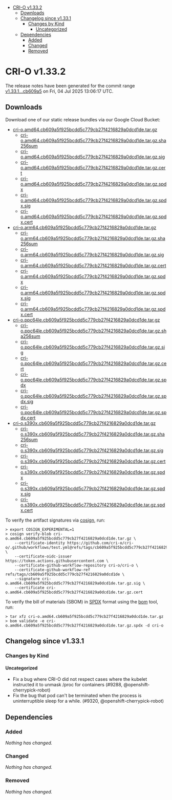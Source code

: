- [CRI-O v1.33.2](#cri-o-v1332)
  - [Downloads](#downloads)
  - [Changelog since v1.33.1](#changelog-since-v1331)
    - [Changes by Kind](#changes-by-kind)
      - [Uncategorized](#uncategorized)
  - [Dependencies](#dependencies)
    - [Added](#added)
    - [Changed](#changed)
    - [Removed](#removed)

# CRI-O v1.33.2

The release notes have been generated for the commit range
[v1.33.1...cb609a5](https://github.com/cri-o/cri-o/compare/v1.33.1...v1.33.2) on Fri, 04 Jul 2025 13:06:17 UTC.

## Downloads

Download one of our static release bundles via our Google Cloud Bucket:

- [cri-o.amd64.cb609a5f925bcdd5c779cb27f4216829a0dcd1de.tar.gz](https://storage.googleapis.com/cri-o/artifacts/cri-o.amd64.cb609a5f925bcdd5c779cb27f4216829a0dcd1de.tar.gz)
  - [cri-o.amd64.cb609a5f925bcdd5c779cb27f4216829a0dcd1de.tar.gz.sha256sum](https://storage.googleapis.com/cri-o/artifacts/cri-o.amd64.cb609a5f925bcdd5c779cb27f4216829a0dcd1de.tar.gz.sha256sum)
  - [cri-o.amd64.cb609a5f925bcdd5c779cb27f4216829a0dcd1de.tar.gz.sig](https://storage.googleapis.com/cri-o/artifacts/cri-o.amd64.cb609a5f925bcdd5c779cb27f4216829a0dcd1de.tar.gz.sig)
  - [cri-o.amd64.cb609a5f925bcdd5c779cb27f4216829a0dcd1de.tar.gz.cert](https://storage.googleapis.com/cri-o/artifacts/cri-o.amd64.cb609a5f925bcdd5c779cb27f4216829a0dcd1de.tar.gz.cert)
  - [cri-o.amd64.cb609a5f925bcdd5c779cb27f4216829a0dcd1de.tar.gz.spdx](https://storage.googleapis.com/cri-o/artifacts/cri-o.amd64.cb609a5f925bcdd5c779cb27f4216829a0dcd1de.tar.gz.spdx)
  - [cri-o.amd64.cb609a5f925bcdd5c779cb27f4216829a0dcd1de.tar.gz.spdx.sig](https://storage.googleapis.com/cri-o/artifacts/cri-o.amd64.cb609a5f925bcdd5c779cb27f4216829a0dcd1de.tar.gz.spdx.sig)
  - [cri-o.amd64.cb609a5f925bcdd5c779cb27f4216829a0dcd1de.tar.gz.spdx.cert](https://storage.googleapis.com/cri-o/artifacts/cri-o.amd64.cb609a5f925bcdd5c779cb27f4216829a0dcd1de.tar.gz.spdx.cert)
- [cri-o.arm64.cb609a5f925bcdd5c779cb27f4216829a0dcd1de.tar.gz](https://storage.googleapis.com/cri-o/artifacts/cri-o.arm64.cb609a5f925bcdd5c779cb27f4216829a0dcd1de.tar.gz)
  - [cri-o.arm64.cb609a5f925bcdd5c779cb27f4216829a0dcd1de.tar.gz.sha256sum](https://storage.googleapis.com/cri-o/artifacts/cri-o.arm64.cb609a5f925bcdd5c779cb27f4216829a0dcd1de.tar.gz.sha256sum)
  - [cri-o.arm64.cb609a5f925bcdd5c779cb27f4216829a0dcd1de.tar.gz.sig](https://storage.googleapis.com/cri-o/artifacts/cri-o.arm64.cb609a5f925bcdd5c779cb27f4216829a0dcd1de.tar.gz.sig)
  - [cri-o.arm64.cb609a5f925bcdd5c779cb27f4216829a0dcd1de.tar.gz.cert](https://storage.googleapis.com/cri-o/artifacts/cri-o.arm64.cb609a5f925bcdd5c779cb27f4216829a0dcd1de.tar.gz.cert)
  - [cri-o.arm64.cb609a5f925bcdd5c779cb27f4216829a0dcd1de.tar.gz.spdx](https://storage.googleapis.com/cri-o/artifacts/cri-o.arm64.cb609a5f925bcdd5c779cb27f4216829a0dcd1de.tar.gz.spdx)
  - [cri-o.arm64.cb609a5f925bcdd5c779cb27f4216829a0dcd1de.tar.gz.spdx.sig](https://storage.googleapis.com/cri-o/artifacts/cri-o.arm64.cb609a5f925bcdd5c779cb27f4216829a0dcd1de.tar.gz.spdx.sig)
  - [cri-o.arm64.cb609a5f925bcdd5c779cb27f4216829a0dcd1de.tar.gz.spdx.cert](https://storage.googleapis.com/cri-o/artifacts/cri-o.arm64.cb609a5f925bcdd5c779cb27f4216829a0dcd1de.tar.gz.spdx.cert)
- [cri-o.ppc64le.cb609a5f925bcdd5c779cb27f4216829a0dcd1de.tar.gz](https://storage.googleapis.com/cri-o/artifacts/cri-o.ppc64le.cb609a5f925bcdd5c779cb27f4216829a0dcd1de.tar.gz)
  - [cri-o.ppc64le.cb609a5f925bcdd5c779cb27f4216829a0dcd1de.tar.gz.sha256sum](https://storage.googleapis.com/cri-o/artifacts/cri-o.ppc64le.cb609a5f925bcdd5c779cb27f4216829a0dcd1de.tar.gz.sha256sum)
  - [cri-o.ppc64le.cb609a5f925bcdd5c779cb27f4216829a0dcd1de.tar.gz.sig](https://storage.googleapis.com/cri-o/artifacts/cri-o.ppc64le.cb609a5f925bcdd5c779cb27f4216829a0dcd1de.tar.gz.sig)
  - [cri-o.ppc64le.cb609a5f925bcdd5c779cb27f4216829a0dcd1de.tar.gz.cert](https://storage.googleapis.com/cri-o/artifacts/cri-o.ppc64le.cb609a5f925bcdd5c779cb27f4216829a0dcd1de.tar.gz.cert)
  - [cri-o.ppc64le.cb609a5f925bcdd5c779cb27f4216829a0dcd1de.tar.gz.spdx](https://storage.googleapis.com/cri-o/artifacts/cri-o.ppc64le.cb609a5f925bcdd5c779cb27f4216829a0dcd1de.tar.gz.spdx)
  - [cri-o.ppc64le.cb609a5f925bcdd5c779cb27f4216829a0dcd1de.tar.gz.spdx.sig](https://storage.googleapis.com/cri-o/artifacts/cri-o.ppc64le.cb609a5f925bcdd5c779cb27f4216829a0dcd1de.tar.gz.spdx.sig)
  - [cri-o.ppc64le.cb609a5f925bcdd5c779cb27f4216829a0dcd1de.tar.gz.spdx.cert](https://storage.googleapis.com/cri-o/artifacts/cri-o.ppc64le.cb609a5f925bcdd5c779cb27f4216829a0dcd1de.tar.gz.spdx.cert)
- [cri-o.s390x.cb609a5f925bcdd5c779cb27f4216829a0dcd1de.tar.gz](https://storage.googleapis.com/cri-o/artifacts/cri-o.s390x.cb609a5f925bcdd5c779cb27f4216829a0dcd1de.tar.gz)
  - [cri-o.s390x.cb609a5f925bcdd5c779cb27f4216829a0dcd1de.tar.gz.sha256sum](https://storage.googleapis.com/cri-o/artifacts/cri-o.s390x.cb609a5f925bcdd5c779cb27f4216829a0dcd1de.tar.gz.sha256sum)
  - [cri-o.s390x.cb609a5f925bcdd5c779cb27f4216829a0dcd1de.tar.gz.sig](https://storage.googleapis.com/cri-o/artifacts/cri-o.s390x.cb609a5f925bcdd5c779cb27f4216829a0dcd1de.tar.gz.sig)
  - [cri-o.s390x.cb609a5f925bcdd5c779cb27f4216829a0dcd1de.tar.gz.cert](https://storage.googleapis.com/cri-o/artifacts/cri-o.s390x.cb609a5f925bcdd5c779cb27f4216829a0dcd1de.tar.gz.cert)
  - [cri-o.s390x.cb609a5f925bcdd5c779cb27f4216829a0dcd1de.tar.gz.spdx](https://storage.googleapis.com/cri-o/artifacts/cri-o.s390x.cb609a5f925bcdd5c779cb27f4216829a0dcd1de.tar.gz.spdx)
  - [cri-o.s390x.cb609a5f925bcdd5c779cb27f4216829a0dcd1de.tar.gz.spdx.sig](https://storage.googleapis.com/cri-o/artifacts/cri-o.s390x.cb609a5f925bcdd5c779cb27f4216829a0dcd1de.tar.gz.spdx.sig)
  - [cri-o.s390x.cb609a5f925bcdd5c779cb27f4216829a0dcd1de.tar.gz.spdx.cert](https://storage.googleapis.com/cri-o/artifacts/cri-o.s390x.cb609a5f925bcdd5c779cb27f4216829a0dcd1de.tar.gz.spdx.cert)

To verify the artifact signatures via [cosign](https://github.com/sigstore/cosign), run:

```console
> export COSIGN_EXPERIMENTAL=1
> cosign verify-blob cri-o.amd64.cb609a5f925bcdd5c779cb27f4216829a0dcd1de.tar.gz \
    --certificate-identity https://github.com/cri-o/cri-o/.github/workflows/test.yml@refs/tags/cb609a5f925bcdd5c779cb27f4216829a0dcd1de \
    --certificate-oidc-issuer https://token.actions.githubusercontent.com \
    --certificate-github-workflow-repository cri-o/cri-o \
    --certificate-github-workflow-ref refs/tags/cb609a5f925bcdd5c779cb27f4216829a0dcd1de \
    --signature cri-o.amd64.cb609a5f925bcdd5c779cb27f4216829a0dcd1de.tar.gz.sig \
    --certificate cri-o.amd64.cb609a5f925bcdd5c779cb27f4216829a0dcd1de.tar.gz.cert
```

To verify the bill of materials (SBOM) in [SPDX](https://spdx.org) format using the [bom](https://sigs.k8s.io/bom) tool, run:

```console
> tar xfz cri-o.amd64.cb609a5f925bcdd5c779cb27f4216829a0dcd1de.tar.gz
> bom validate -e cri-o.amd64.cb609a5f925bcdd5c779cb27f4216829a0dcd1de.tar.gz.spdx -d cri-o
```

## Changelog since v1.33.1

### Changes by Kind

#### Uncategorized
 - Fix a bug where CRI-O did not respect cases where the kubelet instructed it to unmask /proc for containers (#9288, @openshift-cherrypick-robot)
 - Fix the bug that pod can't be terminated when the process is uninterruptible sleep for a while. (#9320, @openshift-cherrypick-robot)

## Dependencies

### Added
_Nothing has changed._

### Changed
_Nothing has changed._

### Removed
_Nothing has changed._
